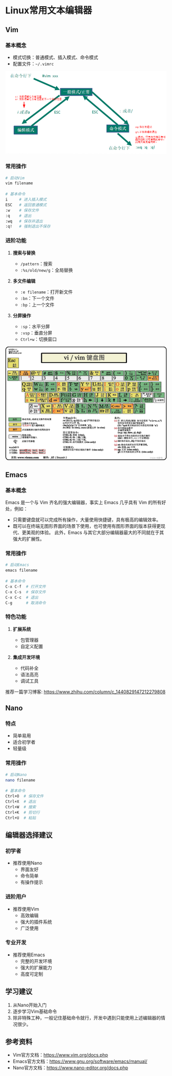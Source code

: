 # Linux常用文本编辑器

## Vim

### 基本概念
- 模式切换：普通模式、插入模式、命令模式
- 配置文件：`~/.vimrc`

![](../resource/linux2.png)

### 常用操作
```bash
# 启动Vim
vim filename

# 基本命令
i     # 进入插入模式
ESC   # 返回普通模式
:w    # 保存文件
:q    # 退出
:wq   # 保存并退出
:q!   # 强制退出不保存
```

### 进阶功能
1. **搜索与替换**
   - `/pattern`：搜索
   - `:%s/old/new/g`：全局替换

2. **多文件编辑**
   - `:e filename`：打开新文件
   - `:bn`：下一个文件
   - `:bp`：上一个文件

3. **分屏操作**
   - `:sp`：水平分屏
   - `:vsp`：垂直分屏
   - `Ctrl+w`：切换窗口

![](../resource/Linux3.png)

## Emacs

### 基本概念
Emacs 是一个与 Vim 齐名的强大编辑器，事实上 Emacs 几乎具有 Vim 的所有好处，例如：
- 只需要键盘就可以完成所有操作，大量使用快捷键，具有极高的编辑效率。
- 既可以在终端无图形界面的场景下使用，也可使用有图形界面的版本获得更现代、更美观的体验。
此外，Emacs 与其它大部分编辑器最大的不同就在于其强大的扩展性。

### 常用操作
```bash
# 启动Emacs
emacs filename

# 基本命令
C-x C-f  # 打开文件
C-x C-s  # 保存文件
C-x C-c  # 退出
C-g      # 取消命令
```

### 特色功能
1. **扩展系统**
   - 包管理器
   - 自定义配置

2. **集成开发环境**
   - 代码补全
   - 语法高亮
   - 调试工具

推荐一篇学习博客: https://www.zhihu.com/column/c_1440829147212279808

## Nano

### 特点
- 简单易用
- 适合初学者
- 轻量级

### 常用操作
```bash
# 启动Nano
nano filename

# 基本命令
Ctrl+O  # 保存文件
Ctrl+X  # 退出
Ctrl+W  # 搜索
Ctrl+K  # 剪切行
Ctrl+U  # 粘贴
```

## 编辑器选择建议

### 初学者
- 推荐使用Nano
  - 界面友好
  - 命令简单
  - 有操作提示

### 进阶用户
- 推荐使用Vim
  - 高效编辑
  - 强大的插件系统
  - 广泛使用

### 专业开发
- 推荐使用Emacs
  - 完整的开发环境
  - 强大的扩展能力
  - 高度可定制

## 学习建议
1. 从Nano开始入门
2. 逐步学习Vim基础命令
3. 除非特殊工种，一般记住基础命令就行，开发中遇到只能使用上述编辑器的情况很少。

## 参考资料
- Vim官方文档：https://www.vim.org/docs.php
- Emacs官方文档：https://www.gnu.org/software/emacs/manual/
- Nano官方文档：https://www.nano-editor.org/docs.php 